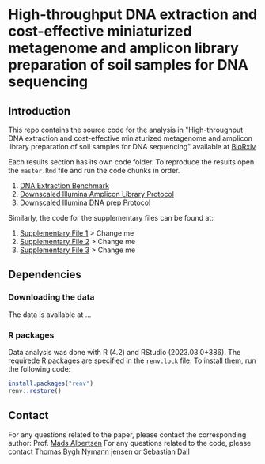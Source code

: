 # High-throughput DNA extraction and cost-effective miniaturized metagenome and amplicon library preparation of soil samples for DNA sequencing

## Introduction

This repo contains the source code for the analysis in "High-throughput DNA extraction and cost-effective miniaturized metagenome and amplicon library preparation of soil samples for DNA sequencing" available at [BioRxiv](https://doi.org/10.1101/2023.09.04.556179)

Each results section has its own code folder. To reproduce the results open the `master.Rmd` file and run the code chunks in order.

1. [DNA Extraction Benchmark](./Benchmarking/)
2. [Downscaled Illumina Amplicon Library Protocol](./Amplicon_scaledown/)
3. [Downscaled Illumina DNA prep Protocol](./Illumina_scaledown/)

Similarly, the code for the supplementary files can be found at:

1. [Supplementary File 1](./) > Change me
2. [Supplementary File 2](./) > Change me
3. [Supplementary File 3](./) > Change me

## Dependencies

### Downloading the data

The data is available at ...

### R packages

Data analysis was done with R (4.2) and RStudio (2023.03.0+386). The requirede R packages are specified in the `renv.lock` file. To install them, run the following code:

```r
install.packages("renv")
renv::restore()
```

## Contact

For any questions related to the paper, please contact the corresponding author: Prof. [Mads Albertsen](mailto:ma@bio.aau.dk)
For any questions related to the code, please contact [Thomas Bygh Nymann jensen](mailto:tbnj@bio.aau.dk) or [Sebastian Dall](mailto:semoda@bio.aau.dk)
